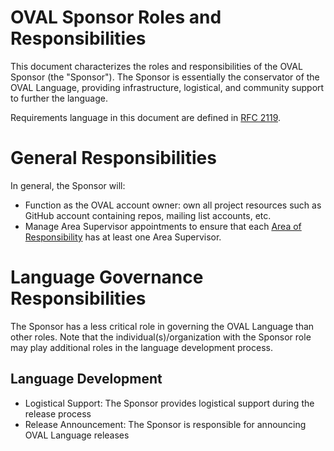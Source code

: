# OVAL Sponsor Roles and Responsibilities
This document characterizes the roles and responsibilities of the OVAL Sponsor (the "Sponsor"). The Sponsor is essentially the conservator of the OVAL Language, providing infrastructure, logistical, and community support to further the language.

Requirements language in this document are defined in [RFC 2119](https://www.ietf.org/rfc/rfc2119.txt).

# General Responsibilities
In general, the Sponsor will:
* Function as the OVAL account owner: own all project resources such as GitHub account containing repos, mailing list accounts, etc.
* Manage Area Supervisor appointments to ensure that each [Area of Responsibility](https://github.com/CISecurity/oval-governance-update/blob/master/process_artifacts/areas-of-responsibility.md) has at least one Area Supervisor.

# Language Governance Responsibilities
The Sponsor has a less critical role in governing the OVAL Language than other roles. Note that the individual(s)/organization with the Sponsor role may play additional roles in the language development process.

## Language Development

* Logistical Support: The Sponsor provides logistical support during the release process
* Release Announcement: The Sponsor is responsible for announcing OVAL Language releases
